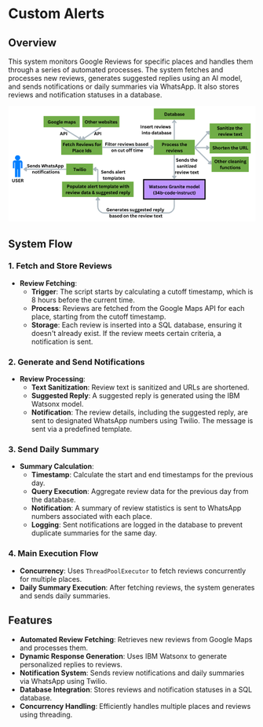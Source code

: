 # Custom Alerts

## Overview
This system monitors Google Reviews for specific places and handles them through a series of automated processes. The system fetches and processes new reviews, generates suggested replies using an AI model, and sends notifications or daily summaries via WhatsApp. It also stores reviews and notification statuses in a database.

![Custom Alerts](/images/Custom_alerts.png)

## System Flow


### 1. Fetch and Store Reviews
- **Review Fetching**:
  - **Trigger**: The script starts by calculating a cutoff timestamp, which is 8 hours before the current time.
  - **Process**: Reviews are fetched from the Google Maps API for each place, starting from the cutoff timestamp.
  - **Storage**: Each review is inserted into a SQL database, ensuring it doesn't already exist. If the review meets certain criteria, a notification is sent.

### 2. Generate and Send Notifications
- **Review Processing**:
  - **Text Sanitization**: Review text is sanitized and URLs are shortened.
  - **Suggested Reply**: A suggested reply is generated using the IBM Watsonx model.
  - **Notification**: The review details, including the suggested reply, are sent to designated WhatsApp numbers using Twilio. The message is sent via a predefined template.

### 3. Send Daily Summary
- **Summary Calculation**:
  - **Timestamp**: Calculate the start and end timestamps for the previous day.
  - **Query Execution**: Aggregate review data for the previous day from the database.
  - **Notification**: A summary of review statistics is sent to WhatsApp numbers associated with each place.
  - **Logging**: Sent notifications are logged in the database to prevent duplicate summaries for the same day.

### 4. Main Execution Flow
- **Concurrency**: Uses `ThreadPoolExecutor` to fetch reviews concurrently for multiple places.
- **Daily Summary Execution**: After fetching reviews, the system generates and sends daily summaries.

## Features
- **Automated Review Fetching**: Retrieves new reviews from Google Maps and processes them.
- **Dynamic Response Generation**: Uses IBM Watsonx to generate personalized replies to reviews.
- **Notification System**: Sends review notifications and daily summaries via WhatsApp using Twilio.
- **Database Integration**: Stores reviews and notification statuses in a SQL database.
- **Concurrency Handling**: Efficiently handles multiple places and reviews using threading.

